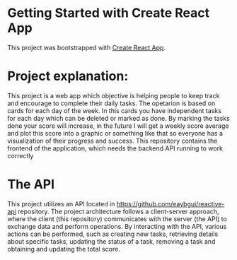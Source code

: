 # Getting Started with Create React App

This project was bootstrapped with [Create React App](https://github.com/facebook/create-react-app).

# Project explanation:
This project is a web app which objective is helping people to keep track and encourage to complete their daily tasks.
The opetarion is based on cards for each day of the week. In this cards you have independent tasks for each day which can be deleted or marked as done. By marking the tasks done your score will increase, in the future I will get a weekly score average and plot this score into a graphic or something like that so everyone has a visualization of their progress and success.
This repository contains the frontend of the application, which needs the backend API running to work correctly

# The API
This project utilizes an API located in https://github.com/eaybgui/reactive-api repository.
The project architecture follows a client-server approach, where the client (this repository) communicates with the server (the API) to exchange data and perform operations.
By interacting with the API, various actions can be performed, such as creating new tasks, retrieving details about specific tasks, updating the status of a task, removing a task and obtaining and updating the total score.
